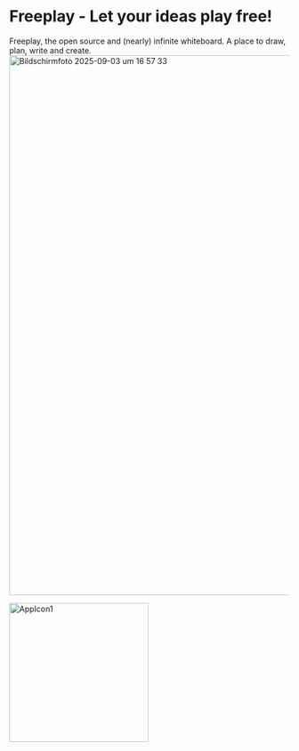 # Freeplay - Let your ideas play free!

Freeplay, the open source and (nearly) infinite whiteboard. A place to draw, plan, write and create.
<img width="1536" height="971" alt="Bildschirmfoto 2025-09-03 um 16 57 33" src="https://github.com/user-attachments/assets/70f48e04-79d9-4e0e-9c73-0b8ee7a48310" />

<img width="250" height="250" alt="AppIcon1" src="https://github.com/user-attachments/assets/69bdbb1e-35d6-41a4-9d29-2e77dfdc02ad" />
